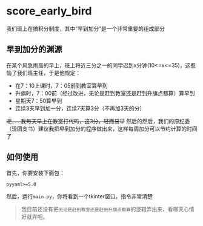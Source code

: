 # score_early_bird
我们班上在搞积分制度，其中“早到加分”是一个非常重要的组成部分
## 早到加分的渊源
在某个风急雨高的早上，班上将近三分之一的同学迟到x分钟(10<=x<=35)，这惹恼了我们班主任，于是他规定：

- 在7：10上课时，7：05前到教室算早到
- 升旗时，7：00前（经过改进，无论是赶到教室还是赶到升旗点都算）算早到
- 星期天7：50算早到
- 连续3天早到加一分，连续7天算3分（不再加3天的分）

~~呃……我每天早上在教室打代码，这3分，轻而易举~~
然后的然后，我们的原纪委（现团支书）建议我把早到加分的程序做出来，这样每周加分可以节约计算的时间了
## 如何使用
首先，你要安装下面包：
``` txt
pyyaml>=5.0
```
然后，运行`main.py`，你将看到一个tkinter窗口，指令非常清楚
> 我目前还没有把`无论是赶到教室还是赶到升旗点都算`的逻辑弄出来，看哪天心情好就弄吧。
